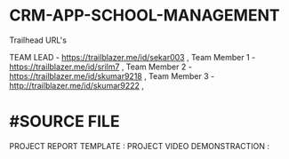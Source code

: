 # CRM-APP-SCHOOL-MANAGEMENT

Trailhead URL's
                
 TEAM LEAD    - https://trailblazer.me/id/sekar003 ,
Team Member 1 - https://trailblazer.me/id/srilm7 ,
Team Member 2 - https://trailblazer.me/id/skumar9218 ,
Team Member 3 - http://trailblazer.me/id/skumar9222 ,

# #SOURCE FILE

PROJECT REPORT TEMPLATE :
PROJECT VIDEO DEMONSTRACTION :

